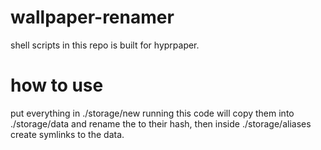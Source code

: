 # wallpaper-renamer

shell scripts in this repo is built for hyprpaper.

# how to use

put everything in ./storage/new
running this code will copy them into ./storage/data and rename the to their hash,
then inside ./storage/aliases create symlinks to the data.
